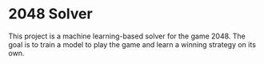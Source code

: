 # 2048 Solver

This project is a machine learning-based solver for the game 2048. The goal is to train a model to play the game and learn a winning strategy on its own.
